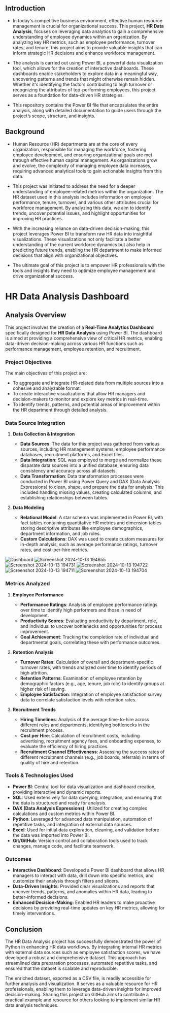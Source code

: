 ## Introduction

- In today's competitive business environment, effective human resource management is crucial for organizational success. This project, **HR Data Analysis**, focuses on leveraging data analytics to gain a comprehensive understanding of employee dynamics within an organization. By analyzing key HR metrics, such as employee performance, turnover rates, and tenure, this project aims to provide valuable insights that can inform strategic HR decisions and enhance workforce management.

- The analysis is carried out using Power BI, a powerful data visualization tool, which allows for the creation of interactive dashboards. These dashboards enable stakeholders to explore data in a meaningful way, uncovering patterns and trends that might otherwise remain hidden. Whether it's identifying the factors contributing to high turnover or recognizing the attributes of top-performing employees, this project serves as a foundation for data-driven HR strategies.

- This repository contains the Power BI file that encapsulates the entire analysis, along with detailed documentation to guide users through the project’s scope, structure, and insights.

## Background

- Human Resource (HR) departments are at the core of every organization, responsible for managing the workforce, fostering employee development, and ensuring organizational goals are met through effective human capital management. As organizations grow and evolve, the complexity of managing employee data increases, requiring advanced analytical tools to gain actionable insights from this data.

- This project was initiated to address the need for a deeper understanding of employee-related metrics within the organization. The HR dataset used in this analysis includes information on employee performance, tenure, turnover, and various other attributes crucial for workforce management. By analyzing this data, we aim to identify trends, uncover potential issues, and highlight opportunities for improving HR practices.

- With the increasing reliance on data-driven decision-making, this project leverages Power BI to transform raw HR data into insightful visualizations. These visualizations not only facilitate a better understanding of the current workforce dynamics but also help in predicting future trends, enabling the HR department to make informed decisions that align with organizational objectives.

- The ultimate goal of this project is to empower HR professionals with the tools and insights they need to optimize employee management and drive organizational success.

# HR Data Analysis Dashboard

## Analysis Overview

This project involves the creation of a **Real-Time Analytics Dashboard** specifically designed for **HR Data Analysis** using Power BI. The dashboard is aimed at providing a comprehensive view of critical HR metrics, enabling data-driven decision-making across various HR functions such as performance management, employee retention, and recruitment.

### Project Objectives
The main objectives of this project are:
- To aggregate and integrate HR-related data from multiple sources into a cohesive and analyzable format.
- To create interactive visualizations that allow HR managers and decision-makers to monitor and explore key metrics in real-time.
- To identify trends, patterns, and potential areas of improvement within the HR department through detailed analysis.

### Data Source Integration

1. **Data Collection & Integration**
   - **Data Sources**: The data for this project was gathered from various sources, including HR management systems, employee performance databases, recruitment platforms, and Excel files.
   - **Data Integration**: SQL was employed to merge and normalize these disparate data sources into a unified database, ensuring data consistency and accuracy across all datasets.
   - **Data Transformation**: Data transformation processes were conducted in Power BI using Power Query and DAX (Data Analysis Expressions) to clean, shape, and prepare the data for analysis. This included handling missing values, creating calculated columns, and establishing relationships between tables.

2. **Data Modeling**
   - **Relational Model**: A star schema was implemented in Power BI, with fact tables containing quantitative HR metrics and dimension tables storing descriptive attributes like employee demographics, department information, and job roles.
   - **Custom Calculations**: DAX was used to create custom measures for in-depth analysis, such as average performance ratings, turnover rates, and cost-per-hire metrics.

![Dashboard](https://github.com/user-attachments/assets/6a7a05db-5670-41b2-a255-73a32b632705)
![Screenshot 2024-10-13 194655](https://github.com/user-attachments/assets/51bffe00-deed-4391-8083-d56d0a82fa3c)
![Screenshot 2024-10-13 194731](https://github.com/user-attachments/assets/53074057-440a-49a9-9545-c30d5896d216)
![Screenshot 2024-10-13 194722](https://github.com/user-attachments/assets/8e0b7cee-c7d2-4431-afa3-3e5df56899b8)
![Screenshot 2024-10-13 194711](https://github.com/user-attachments/assets/c9650149-9424-4dcf-9d9f-b39a9722ebc0)
![Screenshot 2024-10-13 194704](https://github.com/user-attachments/assets/ddf9d02f-1d11-44eb-ba69-ea1b2ad7d245)

### Metrics Analyzed

1. **Employee Performance**
   - **Performance Ratings**: Analysis of employee performance ratings over time to identify high performers and those in need of development.
   - **Productivity Scores**: Evaluating productivity by department, role, and individual to uncover bottlenecks and opportunities for process improvement.
   - **Goal Achievement**: Tracking the completion rate of individual and departmental goals, correlating these with performance outcomes.

2. **Retention Analysis**
   - **Turnover Rates**: Calculation of overall and department-specific turnover rates, with trends analyzed over time to identify periods of high attrition.
   - **Retention Patterns**: Examination of employee retention by demographic factors (e.g., age, tenure, job role) to identify groups at higher risk of leaving.
   - **Employee Satisfaction**: Integration of employee satisfaction survey data to correlate satisfaction levels with retention rates.

3. **Recruitment Trends**
   - **Hiring Timelines**: Analysis of the average time-to-hire across different roles and departments, identifying bottlenecks in the recruitment process.
   - **Cost per Hire**: Calculation of recruitment costs, including advertising, recruitment agency fees, and onboarding expenses, to evaluate the efficiency of hiring practices.
   - **Recruitment Channel Effectiveness**: Assessing the success rates of different recruitment channels (e.g., job boards, referrals) in terms of quality of hire and retention.

### Tools & Technologies Used

- **Power BI**: Central tool for data visualization and dashboard creation, providing interactive and dynamic reports.
- **SQL**: Used extensively for data querying, integration, and ensuring that the data is structured and ready for analysis.
- **DAX (Data Analysis Expressions)**: Utilized for creating complex calculations and custom metrics within Power BI.
- **Python**: Leveraged for advanced data manipulation, automation of repetitive tasks, and integration of external data sources.
- **Excel**: Used for initial data exploration, cleaning, and validation before the data was imported into Power BI.
- **Git/GitHub**: Version control and collaboration tools used to track changes, manage code, and facilitate teamwork.

### Outcomes

- **Interactive Dashboard**: Developed a Power BI dashboard that allows HR managers to interact with data, drill down into specific metrics, and customize their analysis through filters and slicers.
- **Data-Driven Insights**: Provided clear visualizations and reports that uncover trends, patterns, and anomalies within HR data, leading to better-informed decisions.
- **Enhanced Decision-Making**: Enabled HR leaders to make proactive decisions by providing real-time updates on key HR metrics, allowing for timely interventions.
## Conclusion

The HR Data Analysis project has successfully demonstrated the power of Python in enhancing HR data workflows. By integrating internal HR metrics with external data sources such as employee satisfaction scores, we have developed a robust and comprehensive dataset. This approach has streamlined data preparation processes, automated repetitive tasks, and ensured that the dataset is scalable and reproducible.

The enriched dataset, exported as a CSV file, is readily accessible for further analysis and visualization. It serves as a valuable resource for HR professionals, enabling them to leverage data-driven insights for improved decision-making. Sharing this project on GitHub aims to contribute a practical example and resource for others looking to implement similar HR data analysis techniques.



